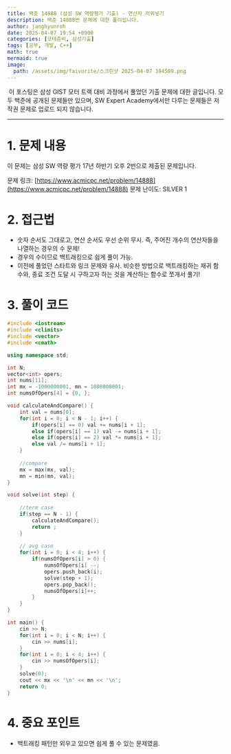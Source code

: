 ```yaml
---
title: 백준 14888 (삼성 SW 역량평가 기출) - 연산자 끼워넣기
description: 백준 14888번 문제에 대한 풀이입니다. 
author: janghyunroh
date: 2025-04-07 19:54 +0900
categories: [코테준비, 삼성기출]
tags: [공부, 개발, C++]
math: true
mermaid: true
image: 
  path: /assets/img/faivorite/스크린샷 2025-04-07 194509.png
---
```


 &nbsp;이 포스팅은 삼성 GIST 모터 트랙 대비 과정에서 풀었던 기출 문제에 대한 글입니다.
 모두 백준에 공개된 문제들만 있으며, SW Expert Academy에서만 다루는 문제들은 저작권 문제로 업로드 되지 않습니다.  

---

# 1. 문제 내용

이 문제는 삼성 SW 역량 평가 17년 하반기 오후 2번으로 제출된 문제입니다. 

문제 링크: [https://www.acmicpc.net/problem/14888](https://www.acmicpc.net/problem/14888)
문제 난이도: SILVER 1

# 2. 접근법

- 숫자 순서도 그대로고, 연산 순서도 우선 순위 무시. 즉, 주어진 개수의 연산자들을 나열하는 경우의 수 문제!
- 경우의 수이므로 백트래킹으로 쉽게 풀이 가능. 
- 이전에 풀었던 스타트와 링크 문제와 유사. 비슷한 방법으로 백트래킹하는 재귀 함수와, 종료 조건 도달 시 구하고자 하는 것을 계산하는 함수로 쪼개서 풀기!

# 3. 풀이 코드

```c++
#include <iostream>
#include <climits>
#include <vector>
#include <cmath>

using namespace std;

int N;
vector<int> opers;
int nums[11];
int mx = -1000000001, mn = 1000000001;
int numsOfOpers[4] = {0, };

void calculateAndCompare() {
    int val = nums[0];
    for(int i = 0; i < N - 1; i++) {
        if(opers[i] == 0) val += nums[i + 1];
        else if(opers[i] == 1) val -= nums[i + 1];
        else if(opers[i] == 2) val *= nums[i + 1];
        else val /= nums[i + 1];
    }
    
    //compare
    mx = max(mx, val);
    mn = min(mn, val);
}

void solve(int step) {
    
    //term case
    if(step == N - 1) {
        calculateAndCompare();
        return ;
    }
    
    // avg case
    for(int i = 0; i < 4; i++) {
        if(numsOfOpers[i] > 0) {
            numsOfOpers[i] --;
            opers.push_back(i);
            solve(step + 1);
            opers.pop_back();
            numsOfOpers[i]++;
        }
    }
}

int main() {
    cin >> N;
    for(int i = 0; i < N; i++) {
        cin >> nums[i];
    }
    for(int i = 0; i < 4; i++) {
        cin >> numsOfOpers[i];
    }
    solve(0);
    cout << mx << '\n' << mn << '\n';
    return 0;
}
```

# 4. 중요 포인트
- 백트래킹 패턴만 외우고 있으면 쉽게 풀 수 있는 문제였음. 
